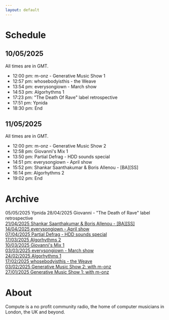 ```yaml
---
layout: default
---
```


# Schedule
## 10/05/2025
All times are in GMT.<br/>
- 12:00 pm: m-onz - Generative Music Show 1
- 12:57 pm: whosebodyisthis - the Weave
- 13:54 pm: everysongiown - March show
- 14:53 pm: Algorhythms 1
- 17:23 pm: "The Death Of Rave" label retrospective
- 17:51 pm: Ypnida
- 18:30 pm: End

## 11/05/2025
All times are in GMT.<br/>
- 12:00 pm: m-onz - Generative Music Show 2
- 12:58 pm: Giovanni's Mix 1
- 13:50 pm: Partial Defrag - HDD sounds special
- 14:51 pm: everysongiown - April show
- 15:52 pm: Shankar Saanthakumar & Boris Allenou - [BA][SS]
- 16:14 pm: Algorhythms 2
- 19:02 pm: End

# Archive
05/05/2025 Ypnida
28/04/2025 Giovanni - "The Death of Rave" label retrospective<br/>
[21/04/2025 Shankar Saanthakumar & Boris Allenou - [BA][SS]](https://www.mixcloud.com/computedotradio/shankar-saanthakumar-boris-allenou-bass/)<br/>
[14/04/2025 everysongiown - April show](https://www.mixcloud.com/computedotradio/everysongiown-april-show/)<br/>
[07/04/2025 Partial Defrag - HDD sounds special](https://www.mixcloud.com/computedotradio/partial-defrag-hdd-sounds-special/)<br/>
[17/03/2025 Algorhythms 2](https://www.mixcloud.com/computedotradio/algorhythms-2/)<br/>
[10/03/2025 Giovanni's Mix 1](https://www.mixcloud.com/computedotradio/giovannis-mix-1/)<br/>
[03/03/2025 everysongiown - March show](https://www.mixcloud.com/computedotradio/everysongiown-1/)<br/>
[24/02/2025 Algorhythms 1](https://www.mixcloud.com/computedotradio/algorhythms-1/)<br/>
[17/02/2025 whosebodyisthis - the Weave](https://www.mixcloud.com/computedotradio/whosebodyisthis-the-weave/)<br/>
[03/02/2025 Generative Music Show 2: with m-onz](https://www.mixcloud.com/computedotradio/generative-music-show-2-with-m-onz/)<br/>
[27/01/2025 Generative Music Show 1: with m-onz](https://www.mixcloud.com/computedotradio/generative-music-show-1-with-m-onz/)<br/>

# About
Compute is a no profit community radio, the home of computer musicians in London, the UK and beyond.
